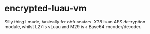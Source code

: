 # encrypted-luau-vm
Silly thing I made, basically for obfuscators.
X28 is an AES decryption module, whilst L27 is vLuau and M29 is a Base64 encoder/decoder.
